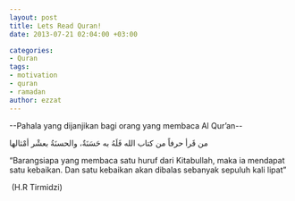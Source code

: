 ```yaml
---
layout: post
title: Lets Read Quran!
date: 2013-07-21 02:04:00 +03:00

categories:
- Quran
tags:
- motivation
- quran
- ramadan
author: ezzat
---
```


--Pahala yang dijanjikan bagi orang yang membaca Al Qur’an--

من قَرأ حرفاً من كتاب الله فَلَهُ به حَسَنَةٌ، والحسنَةُ بعشْر أمْثالها

“Barangsiapa yang membaca satu huruf dari Kitabullah, maka ia mendapat satu kebaikan. Dan satu kebaikan akan dibalas sebanyak sepuluh kali lipat”

 (H.R Tirmidzi)
